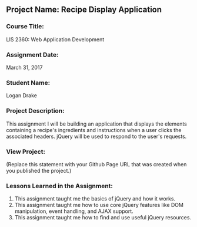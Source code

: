 ## Project Name:  Recipe Display Application

### Course Title:
LIS 2360:  Web Application Development

### Assignment Date:  
March 31, 2017

### Student Name:  
Logan Drake

### Project Description:
This assignment I will be building an application that displays the elements containing a recipe's ingredients
and instructions when a user clicks the associated headers. jQuery will be used to respond to the user's requests. 

### View Project:
(Replace this statement with your Github Page URL that was created when you 
 published the project.)

### Lessons Learned in the Assignment:
1. This assignment taught me the basics of jQuery and how it works.
2. This assignment taught me how to use core jQuery features like DOM manipulation, event handling, and AJAX support.
3. This assignment taught me how to find and use useful jQuery resources. 
